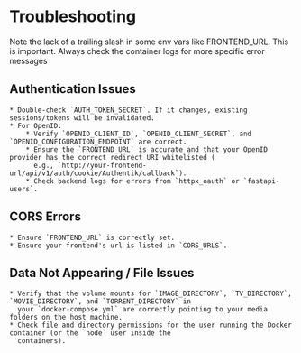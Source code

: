 # Troubleshooting

<note>
    Note the lack of a trailing slash in some env vars like FRONTEND_URL. This is important.
</note>

<tip>
    Always check the container logs for more specific error messages
</tip>

## Authentication Issues

    * Double-check `AUTH_TOKEN_SECRET`. If it changes, existing sessions/tokens will be invalidated.
    * For OpenID:
        * Verify `OPENID_CLIENT_ID`, `OPENID_CLIENT_SECRET`, and `OPENID_CONFIGURATION_ENDPOINT` are correct.
        * Ensure the `FRONTEND_URL` is accurate and that your OpenID provider has the correct redirect URI whitelisted (
          e.g., `http://your-frontend-url/api/v1/auth/cookie/Authentik/callback`).
        * Check backend logs for errors from `httpx_oauth` or `fastapi-users`.

## CORS Errors

    * Ensure `FRONTEND_URL` is correctly set.
    * Ensure your frontend's url is listed in `CORS_URLS`.

## Data Not Appearing / File Issues

    * Verify that the volume mounts for `IMAGE_DIRECTORY`, `TV_DIRECTORY`, `MOVIE_DIRECTORY`, and `TORRENT_DIRECTORY` in
      your `docker-compose.yml` are correctly pointing to your media folders on the host machine.
    * Check file and directory permissions for the user running the Docker container (or the `node` user inside the
      containers).
